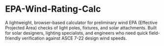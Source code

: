# EPA-Wind-Rating-Calc
A lightweight, browser-based calculator for preliminary wind EPA (Effective Projected Area) checks of light poles, fixtures, and solar attachments. Built for solar designers, lighting specialists, and engineers who need quick field-friendly verification against ASCE 7-22 design wind speeds.
